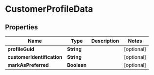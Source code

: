 

# CustomerProfileData


## Properties

| Name | Type | Description | Notes |
|------------ | ------------- | ------------- | -------------|
|**profileGuid** | **String** |  |  [optional] |
|**customerIdentification** | **String** |  |  [optional] |
|**markAsPreferred** | **Boolean** |  |  [optional] |




